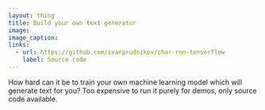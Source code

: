 ```yaml
---
layout: thing
title: Build your own text generator
image:
image_caption:
links: 
  - url: https://github.com/ivarprudnikov/char-rnn-tensorflow
    label: Source code
---
```


How hard can it be to train your own machine learning model which will generate text for you? 
Too expensive to run it purely for demos, only source code available.
